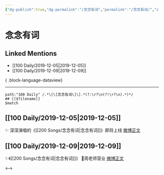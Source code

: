 ```yaml
---
{"dg-publish":true,"dg-permalink":"/念念有词","permalink":"/念念有词/","created":"2023-03-30T21:59:32.000+08:00","updated":"2023-04-10T15:41:19.000+08:00"}
---
```


# 念念有词

## Linked Mentions
- [[100 Daily/2019-12-05\|2019-12-05]]
- [[100 Daily/2019-12-09\|2019-12-09]]

{ .block-language-dataview}

---

```expander
path:"100 Daily" /.*\[\[念念有词\]\].*(?:\r?\n(?!\r?\n).*)*/
## [[$filename]]
$match
```
## [[100 Daily/2019-12-05\|2019-12-05]]
✨ 深深演唱的《[[200 Songs/念念有词\|念念有词]]》即将上线
[微博正文](https://m.weibo.cn/6466290670/4446111584540801)
## [[100 Daily/2019-12-09\|2019-12-09]]
✨《[[200 Songs/念念有词\|念念有词]]》
🌸周老师营业 [微博正文](https://m.weibo.cn/6466290670/4447663958855523)

<-->